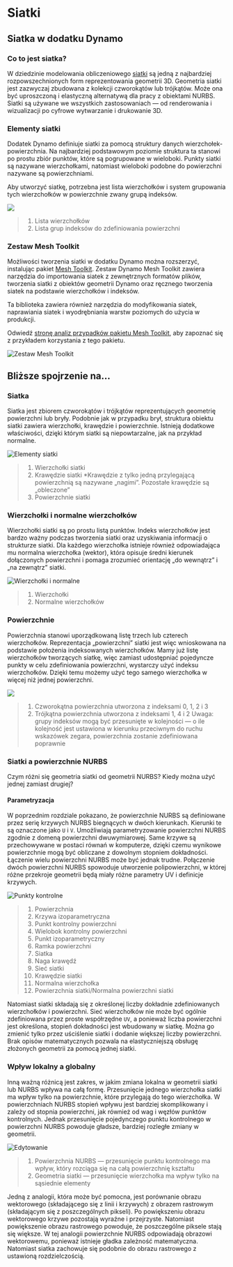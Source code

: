 # Siatki

## Siatka w dodatku Dynamo

### Co to jest siatka?

W dziedzinie modelowania obliczeniowego [siatki](7-meshes.md#mesh) są jedną z najbardziej rozpowszechnionych form reprezentowania geometrii 3D. Geometria siatki jest zazwyczaj zbudowana z kolekcji czworokątów lub trójkątów. Może ona być uproszczoną i elastyczną alternatywą dla pracy z obiektami NURBS. Siatki są używane we wszystkich zastosowaniach — od renderowania i wizualizacji po cyfrowe wytwarzanie i drukowanie 3D.

### Elementy siatki

Dodatek Dynamo definiuje siatki za pomocą struktury danych wierzchołek-powierzchnia. Na najbardziej podstawowym poziomie struktura ta stanowi po prostu zbiór punktów, które są pogrupowane w wieloboki. Punkty siatki są nazywane wierzchołkami, natomiast wieloboki podobne do powierzchni nazywane są powierzchniami.

Aby utworzyć siatkę, potrzebna jest lista wierzchołków i system grupowania tych wierzchołków w powierzchnie zwany grupą indeksów.

![](../images/5-2/7/meshes-meshelements.jpg)

> 1. Lista wierzchołków
> 2. Lista grup indeksów do zdefiniowania powierzchni

### Zestaw Mesh Toolkit

Możliwości tworzenia siatki w dodatku Dynamo można rozszerzyć, instalując pakiet [Mesh Toolkit](https://github.com/DynamoDS/Dynamo/wiki/Dynamo-Mesh-Toolkit). Zestaw Dynamo Mesh Toolkit zawiera narzędzia do importowania siatek z zewnętrznych formatów plików, tworzenia siatki z obiektów geometrii Dynamo oraz ręcznego tworzenia siatek na podstawie wierzchołków i indeksów.

Ta biblioteka zawiera również narzędzia do modyfikowania siatek, naprawiania siatek i wyodrębniania warstw poziomych do użycia w produkcji.

Odwiedź [stronę analiz przypadków pakietu Mesh Toolkit](https://github.com/DynamoDS/Dynamo/wiki/Dynamo-Mesh-Toolkit#nodes), aby zapoznać się z przykładem korzystania z tego pakietu.

![Zestaw Mesh Toolkit](../images/5-2/7/meshes-meshtoolkitstandfordbunny.jpg)

## Bliższe spojrzenie na...

### Siatka

Siatka jest zbiorem czworokątów i trójkątów reprezentujących geometrię powierzchni lub bryły. Podobnie jak w przypadku brył, struktura obiektu siatki zawiera wierzchołki, krawędzie i powierzchnie. Istnieją dodatkowe właściwości, dzięki którym siatki są niepowtarzalne, jak na przykład normalne.

![Elementy siatki](../images/5-2/7/MeshElements2.jpg)

> 1. Wierzchołki siatki
> 2. Krawędzie siatki *Krawędzie z tylko jedną przylegającą powierzchnią są nazywane „nagimi”. Pozostałe krawędzie są „obleczone”
> 3. Powierzchnie siatki

### Wierzchołki i normalne wierzchołków

Wierzchołki siatki są po prostu listą punktów. Indeks wierzchołków jest bardzo ważny podczas tworzenia siatki oraz uzyskiwania informacji o strukturze siatki. Dla każdego wierzchołka istnieje również odpowiadająca mu normalna wierzchołka (wektor), która opisuje średni kierunek dołączonych powierzchni i pomaga zrozumieć orientację „do wewnątrz” i „na zewnątrz” siatki.

![Wierzchołki i normalne](../images/5-2/7/vertexNormals.jpg)

> 1. Wierzchołki
> 2. Normalne wierzchołków

### Powierzchnie

Powierzchnia stanowi uporządkowaną listę trzech lub czterech wierzchołków. Reprezentacja „powierzchni” siatki jest więc wnioskowana na podstawie położenia indeksowanych wierzchołków. Mamy już listę wierzchołków tworzących siatkę, więc zamiast udostępniać pojedyncze punkty w celu zdefiniowania powierzchni, wystarczy użyć indeksu wierzchołków. Dzięki temu możemy użyć tego samego wierzchołka w więcej niż jednej powierzchni.

![](../images/5-2/7/meshFaces.jpg)

> 1. Czworokątna powierzchnia utworzona z indeksami 0, 1, 2 i 3
> 2. Trójkątna powierzchnia utworzona z indeksami 1, 4 i 2 Uwaga: grupy indeksów mogą być przesunięte w kolejności — o ile kolejność jest ustawiona w kierunku przeciwnym do ruchu wskazówek zegara, powierzchnia zostanie zdefiniowana poprawnie

### Siatki a powierzchnie NURBS

Czym różni się geometria siatki od geometrii NURBS? Kiedy można użyć jednej zamiast drugiej?

#### Parametryzacja

W poprzednim rozdziale pokazano, że powierzchnie NURBS są definiowane przez serię krzywych NURBS biegnących w dwóch kierunkach. Kierunki te są oznaczone jako `U` i `V`. Umożliwiają parametryzowanie powierzchni NURBS zgodnie z domeną powierzchni dwuwymiarowej. Same krzywe są przechowywane w postaci równań w komputerze, dzięki czemu wynikowe powierzchnie mogą być obliczane z dowolnym stopniem dokładności. Łączenie wielu powierzchni NURBS może być jednak trudne. Połączenie dwóch powierzchni NURBS spowoduje utworzenie polipowierzchni, w której różne przekroje geometrii będą miały różne parametry UV i definicje krzywych.

![Punkty kontrolne](../images/5-2/7/NURBSvsMESH-01.jpg)

> 1. Powierzchnia
> 2. Krzywa izoparametryczna
> 3. Punkt kontrolny powierzchni
> 4. Wielobok kontrolny powierzchni
> 5. Punkt izoparametryczny
> 6. Ramka powierzchni
> 7. Siatka
> 8. Naga krawędź
> 9. Sieć siatki
> 10. Krawędzie siatki
> 11. Normalna wierzchołka
> 12. Powierzchnia siatki/Normalna powierzchni siatki

Natomiast siatki składają się z określonej liczby dokładnie zdefiniowanych wierzchołków i powierzchni. Sieć wierzchołków nie może być ogólnie zdefiniowana przez proste współrzędne `UV`, a ponieważ liczba powierzchni jest określona, stopień dokładności jest wbudowany w siatkę. Można go zmienić tylko przez uściślenie siatki i dodanie większej liczby powierzchni. Brak opisów matematycznych pozwala na elastyczniejszą obsługę złożonych geometrii za pomocą jednej siatki.

### Wpływ lokalny a globalny

Inną ważną różnicą jest zakres, w jakim zmiana lokalna w geometrii siatki lub NURBS wpływa na całą formę. Przesunięcie jednego wierzchołka siatki ma wpływ tylko na powierzchnie, które przylegają do tego wierzchołka. W powierzchniach NURBS stopień wpływu jest bardziej skomplikowany i zależy od stopnia powierzchni, jak również od wag i węzłów punktów kontrolnych. Jednak przesunięcie pojedynczego punktu kontrolnego w powierzchni NURBS powoduje gładsze, bardziej rozległe zmiany w geometrii.

![Edytowanie](../images/5-2/7/NURBSvsMESH-02.jpg)

> 1. Powierzchnia NURBS — przesunięcie punktu kontrolnego ma wpływ, który rozciąga się na całą powierzchnię kształtu
> 2. Geometria siatki — przesunięcie wierzchołka ma wpływ tylko na sąsiednie elementy

Jedną z analogii, która może być pomocna, jest porównanie obrazu wektorowego (składającego się z linii i krzywych) z obrazem rastrowym (składającym się z poszczególnych pikseli). Po powiększeniu obrazu wektorowego krzywe pozostają wyraźne i przejrzyste. Natomiast powiększenie obrazu rastrowego powoduje, że poszczególne piksele stają się większe. W tej analogii powierzchnie NURBS odpowiadają obrazowi wektorowemu, ponieważ istnieje gładka zależność matematyczna. Natomiast siatka zachowuje się podobnie do obrazu rastrowego z ustawioną rozdzielczością.

##
